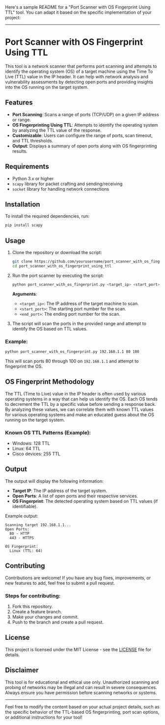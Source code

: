 Here's a sample README for a "Port Scanner with OS Fingerprint Using TTL" tool. You can adapt it based on the specific implementation of your project:

---

# Port Scanner with OS Fingerprint Using TTL

This tool is a network scanner that performs port scanning and attempts to identify the operating system (OS) of a target machine using the Time To Live (TTL) value in the IP header. It can help with network analysis and vulnerability assessments by detecting open ports and providing insights into the OS running on the target system.

## Features
- **Port Scanning**: Scans a range of ports (TCP/UDP) on a given IP address or range.
- **OS Fingerprinting Using TTL**: Attempts to identify the operating system by analyzing the TTL value of the response.
- **Customizable**: Users can configure the range of ports, scan timeout, and TTL thresholds.
- **Output**: Displays a summary of open ports along with OS fingerprinting results.

## Requirements
- Python 3.x or higher
- `scapy` library for packet crafting and sending/receiving
- `socket` library for handling network connections

## Installation

To install the required dependencies, run:

```bash
pip install scapy
```

## Usage

1. Clone the repository or download the script:

    ```bash
    git clone https://github.com/yourusername/port_scanner_with_os_fingerprint_using_ttl.git
    cd port_scanner_with_os_fingerprint_using_ttl
    ```

2. Run the port scanner by executing the script:

    ```bash
    python port_scanner_with_os_fingerprint.py <target_ip> <start_port> <end_port>
    ```

   **Arguments**:
   - `<target_ip>`: The IP address of the target machine to scan.
   - `<start_port>`: The starting port number for the scan.
   - `<end_port>`: The ending port number for the scan.

3. The script will scan the ports in the provided range and attempt to identify the OS based on TTL values.

### Example:

```bash
python port_scanner_with_os_fingerprint.py 192.168.1.1 80 100
```

This will scan ports 80 through 100 on `192.168.1.1` and attempt to fingerprint the OS.

## OS Fingerprint Methodology

The TTL (Time to Live) value in the IP header is often used by various operating systems in a way that can help us identify the OS. Each OS tends to decrement the TTL by a specific value before sending a response back. By analyzing these values, we can correlate them with known TTL values for various operating systems and make an educated guess about the OS running on the target system.

### Known OS TTL Patterns (Example):
- Windows: 128 TTL
- Linux: 64 TTL
- Cisco devices: 255 TTL

## Output

The output will display the following information:

- **Target IP**: The IP address of the target system.
- **Open Ports**: A list of open ports and their respective services.
- **OS Fingerprint**: The detected operating system based on TTL values (if identifiable).

Example output:

```
Scanning target 192.168.1.1...
Open Ports:
  80 - HTTP
  443 - HTTPS

OS Fingerprint:
  Linux (TTL: 64)
```

## Contributing

Contributions are welcome! If you have any bug fixes, improvements, or new features to add, feel free to submit a pull request.

### Steps for contributing:
1. Fork this repository.
2. Create a feature branch.
3. Make your changes and commit.
4. Push to the branch and create a pull request.

## License

This project is licensed under the MIT License - see the [LICENSE](LICENSE) file for details.

## Disclaimer

This tool is for educational and ethical use only. Unauthorized scanning and probing of networks may be illegal and can result in severe consequences. Always ensure you have permission before scanning networks or systems.

---

Feel free to modify the content based on your actual project details, such as the specific behavior of the TTL-based OS fingerprinting, port scan options, or additional instructions for your tool!
